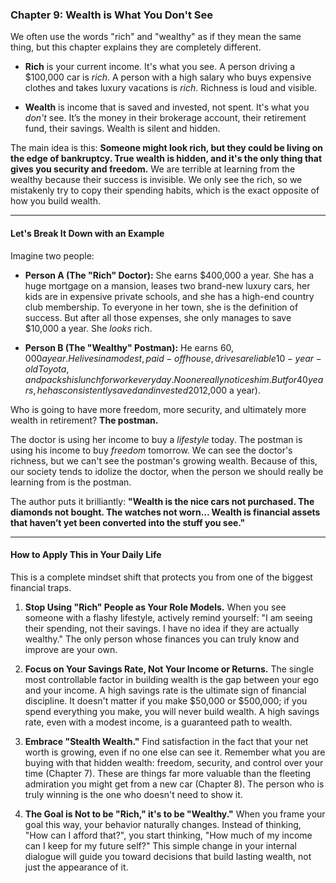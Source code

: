 ### **Chapter 9: Wealth is What You Don't See**

We often use the words "rich" and "wealthy" as if they mean the same thing, but this chapter explains they are completely different.

*   **Rich** is your current income. It's what you see. A person driving a $100,000 car is *rich*. A person with a high salary who buys expensive clothes and takes luxury vacations is *rich*. Richness is loud and visible.

*   **Wealth** is income that is saved and invested, not spent. It's what you *don't* see. It’s the money in their brokerage account, their retirement fund, their savings. Wealth is silent and hidden.

The main idea is this: **Someone might look rich, but they could be living on the edge of bankruptcy. True wealth is hidden, and it's the only thing that gives you security and freedom.** We are terrible at learning from the wealthy because their success is invisible. We only see the rich, so we mistakenly try to copy their spending habits, which is the exact opposite of how you build wealth.

---

#### **Let's Break It Down with an Example**

Imagine two people:

*   **Person A (The "Rich" Doctor):** She earns $400,000 a year. She has a huge mortgage on a mansion, leases two brand-new luxury cars, her kids are in expensive private schools, and she has a high-end country club membership. To everyone in her town, she is the definition of success. But after all those expenses, she only manages to save $10,000 a year. She *looks* rich.

*   **Person B (The "Wealthy" Postman):** He earns $60,000 a year. He lives in a modest, paid-off house, drives a reliable 10-year-old Toyota, and packs his lunch for work every day. No one really notices him. But for 40 years, he has consistently saved and invested 20% of his income ($12,000 a year).

Who is going to have more freedom, more security, and ultimately more wealth in retirement? **The postman.**

The doctor is using her income to buy a *lifestyle* today. The postman is using his income to buy *freedom* tomorrow. We can see the doctor's richness, but we can't see the postman's growing wealth. Because of this, our society tends to idolize the doctor, when the person we should really be learning from is the postman.

The author puts it brilliantly: **"Wealth is the nice cars not purchased. The diamonds not bought. The watches not worn... Wealth is financial assets that haven’t yet been converted into the stuff you see."**

---

#### **How to Apply This in Your Daily Life**

This is a complete mindset shift that protects you from one of the biggest financial traps.

1.  **Stop Using "Rich" People as Your Role Models.** When you see someone with a flashy lifestyle, actively remind yourself: "I am seeing their spending, not their savings. I have no idea if they are actually wealthy." The only person whose finances you can truly know and improve are your own.

2.  **Focus on Your Savings Rate, Not Your Income or Returns.** The single most controllable factor in building wealth is the gap between your ego and your income. A high savings rate is the ultimate sign of financial discipline. It doesn't matter if you make $50,000 or $500,000; if you spend everything you make, you will never build wealth. A high savings rate, even with a modest income, is a guaranteed path to wealth.

3.  **Embrace "Stealth Wealth."** Find satisfaction in the fact that your net worth is growing, even if no one else can see it. Remember what you are buying with that hidden wealth: freedom, security, and control over your time (Chapter 7). These are things far more valuable than the fleeting admiration you might get from a new car (Chapter 8). The person who is truly winning is the one who doesn't need to show it.

4.  **The Goal is Not to be "Rich," it's to be "Wealthy."** When you frame your goal this way, your behavior naturally changes. Instead of thinking, "How can I afford that?", you start thinking, "How much of my income can I keep for my future self?" This simple change in your internal dialogue will guide you toward decisions that build lasting wealth, not just the appearance of it.
